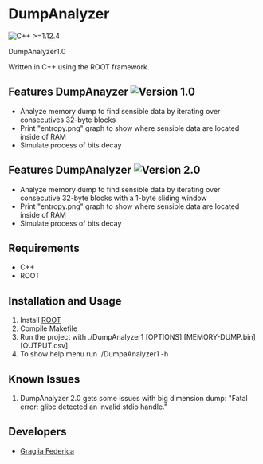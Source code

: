 # DumpAnalyzer

![C++ >=1.12.4](https://img.shields.io/badge/C++-≥_1.12.4-00599C?logo=Cplusplus)

DumpAnalyzer1.0

Written in C++ using the ROOT framework.

## Features DumpAnayzer ![Version 1.0](https://img.shields.io/badge/Version-1.0-brightgreen)
* Analyze memory dump to find sensible data by iterating over consecutives 32-byte blocks
* Print "entropy.png" graph to show where sensible data are located inside of RAM
* Simulate process of bits decay

## Features DumpAnalyzer ![Version 2.0](https://img.shields.io/badge/Version-2.0-brightgreen)
* Analyze memory dump to find sensible data by iterating over consecutive 32-byte blocks with a 1-byte sliding window
* Print "entropy.png" graph to show where sensible data are located inside of RAM
* Simulate process of bits decay

## Requirements

* C++
* ROOT

## Installation and Usage

1. Install [ROOT](https://root.cern/install/)
2. Compile Makefile
3. Run the project with ./DumpAnalyzer1 [OPTIONS] [MEMORY-DUMP.bin] [OUTPUT.csv]
4. To show help menu run ./DumpaAnalyzer1 -h

## Known  Issues
1. DumpAnalyzer 2.0 gets some issues with big dimension dump: "Fatal error: glibc detected an invalid stdio handle."

## Developers
* [Graglia Federica](https://github.com/federicaGraglia)

